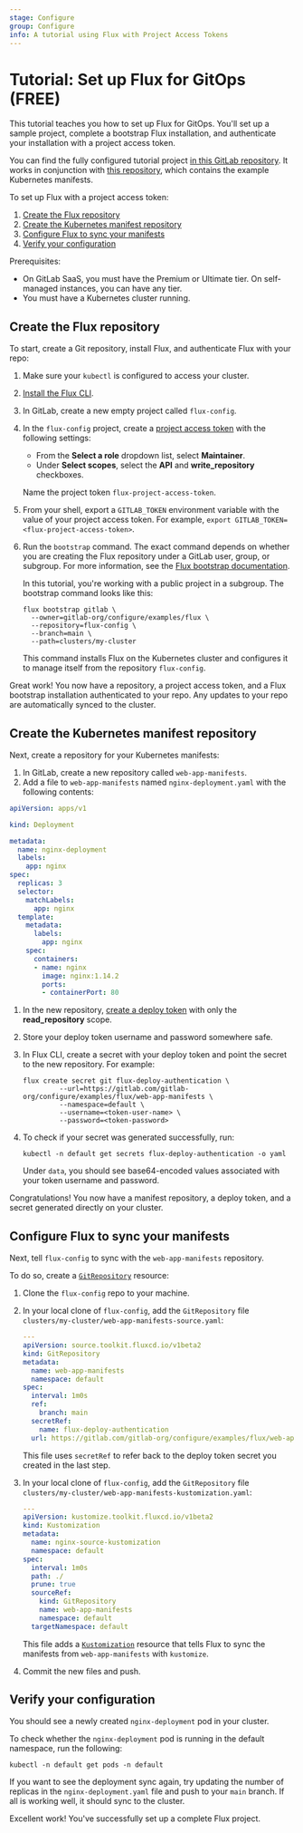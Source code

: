 ```yaml
---
stage: Configure
group: Configure
info: A tutorial using Flux with Project Access Tokens
---
```


# Tutorial: Set up Flux for GitOps **(FREE)**

This tutorial teaches you how to set up Flux for GitOps. You'll set up a sample project,
complete a bootstrap Flux installation, and authenticate your installation with a project access token.

You can find the fully configured tutorial project [in this GitLab repository](https://gitlab.com/gitlab-org/configure/examples/flux/flux-config). It works in conjunction with [this repository](https://gitlab.com/gitlab-org/configure/examples/flux/web-app-manifests/-/tree/main), which contains the example Kubernetes manifests.

To set up Flux with a project access token:

1. [Create the Flux repository](#create-the-flux-repository)
1. [Create the Kubernetes manifest repository](#create-the-kubernetes-manifest-repository)
1. [Configure Flux to sync your manifests](#configure-flux-to-sync-your-manifests)
1. [Verify your configuration](#verify-your-configuration)

Prerequisites:

- On GitLab SaaS, you must have the Premium or Ultimate tier. On self-managed instances, you can have any tier.
- You must have a Kubernetes cluster running.

## Create the Flux repository

To start, create a Git repository, install Flux, and authenticate Flux with your repo:

1. Make sure your `kubectl` is configured to access your cluster.
1. [Install the Flux CLI](https://fluxcd.io/flux/installation/#install-the-flux-cli).
1. In GitLab, create a new empty project called `flux-config`.
1. In the `flux-config` project, create a [project access token](../../../project/settings/project_access_tokens.md#create-a-project-access-token) with the following settings:

   - From the **Select a role** dropdown list, select **Maintainer**.
   - Under **Select scopes**, select the **API** and **write_repository** checkboxes.

   Name the project token `flux-project-access-token`.

1. From your shell, export a `GITLAB_TOKEN` environment variable with the value of your project access token.
   For example, `export GITLAB_TOKEN=<flux-project-access-token>`.
1. Run the `bootstrap` command. The exact command depends on whether you are
   creating the Flux repository under a GitLab user, group, or subgroup. For more information,
   see the [Flux bootstrap documentation](https://fluxcd.io/flux/installation/#gitlab-and-gitlab-enterprise).

   In this tutorial, you're working with a public project in a subgroup. The bootstrap command looks like this:

   ```shell
   flux bootstrap gitlab \
     --owner=gitlab-org/configure/examples/flux \
     --repository=flux-config \
     --branch=main \
     --path=clusters/my-cluster
   ```

   This command installs Flux on the Kubernetes cluster and configures it to manage itself from the repository `flux-config`.

Great work! You now have a repository, a project access token, and a Flux bootstrap installation authenticated to your repo. Any updates to your repo are automatically synced to the cluster.

## Create the Kubernetes manifest repository

Next, create a repository for your Kubernetes manifests:

1. In GitLab, create a new repository called `web-app-manifests`.
1. Add a file to `web-app-manifests` named `nginx-deployment.yaml` with the following contents:

```yaml
apiVersion: apps/v1

kind: Deployment

metadata:
  name: nginx-deployment
  labels:
    app: nginx
spec:
  replicas: 3
  selector:
    matchLabels:
      app: nginx
  template:
    metadata:
      labels:
        app: nginx
    spec:
      containers:
      - name: nginx
        image: nginx:1.14.2
        ports:
        - containerPort: 80
```

1. In the new repository, [create a deploy token](../../../project/deploy_tokens/index.md#create-a-deploy-token) with only the **read_repository** scope.
1. Store your deploy token username and password somewhere safe.
1. In Flux CLI, create a secret with your deploy token and point the secret to the new repository. For example:

   ```shell
   flux create secret git flux-deploy-authentication \
            --url=https://gitlab.com/gitlab-org/configure/examples/flux/web-app-manifests \
            --namespace=default \
            --username=<token-user-name> \
            --password=<token-password>
   ```

1. To check if your secret was generated successfully, run:

   ```shell
   kubectl -n default get secrets flux-deploy-authentication -o yaml
   ```

   Under `data`, you should see base64-encoded values associated with your token username and password.

Congratulations! You now have a manifest repository, a deploy token, and a secret generated directly on your cluster.

## Configure Flux to sync your manifests

Next, tell `flux-config` to sync with the `web-app-manifests` repository.

To do so, create a [`GitRepository`](https://fluxcd.io/flux/components/source/gitrepositories/) resource:

1. Clone the `flux-config` repo to your machine.
1. In your local clone of `flux-config`, add the `GitRepository` file `clusters/my-cluster/web-app-manifests-source.yaml`:

   ```yaml
   ---
   apiVersion: source.toolkit.fluxcd.io/v1beta2
   kind: GitRepository
   metadata:
     name: web-app-manifests
     namespace: default
   spec:
     interval: 1m0s
     ref:
       branch: main
     secretRef:
       name: flux-deploy-authentication
     url: https://gitlab.com/gitlab-org/configure/examples/flux/web-app-manifests
   ```

   This file uses `secretRef` to refer back to the deploy token secret you created in the last step.

1. In your local clone of `flux-config`, add the `GitRepository` file `clusters/my-cluster/web-app-manifests-kustomization.yaml`:

   ```yaml
   ---
   apiVersion: kustomize.toolkit.fluxcd.io/v1beta2
   kind: Kustomization
   metadata:
     name: nginx-source-kustomization
     namespace: default
   spec:
     interval: 1m0s
     path: ./
     prune: true
     sourceRef:
       kind: GitRepository
       name: web-app-manifests
       namespace: default
     targetNamespace: default
   ```

   This file adds a [`Kustomization`](https://fluxcd.io/flux/components/kustomize/kustomization/) resource that tells Flux to sync the manifests from
   `web-app-manifests` with `kustomize`.

1. Commit the new files and push.

## Verify your configuration

You should see a newly created `nginx-deployment` pod in your cluster.

To check whether the `nginx-deployment` pod is running in the default namespace, run the following:

```shell
kubectl -n default get pods -n default
```

If you want to see the deployment sync again, try updating the number of replicas in the
`nginx-deployment.yaml` file and push to your `main` branch. If all is working well, it
should sync to the cluster.

Excellent work! You've successfully set up a complete Flux project.
